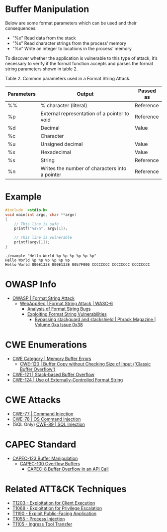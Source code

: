 # Buffer Manipulation

Below are some format parameters which can be used and their consequences:

- ”%x” Read data from the stack
- ”%s” Read character strings from the process’ memory
- ”%n” Write an integer to locations in the process’ memory

To discover whether the application is vulnerable to this type of attack, it’s necessary to verify if the format function accepts and parses the format string parameters shown in table 2.

Table 2. Common parameters used in a Format String Attack.

| Parameters | Output | Passed as |
|------------|--------|-----------|
|%%| % character (literal)|	Reference |
|%p| External representation of a pointer to void | Reference |
|%d|Decimal|Value|
|%c|Character|	| 
|%u|Unsigned decimal|Value|
|%x|Hexadecimal|Value|
|%s|String|Reference|
|%n|Writes the number of characters into a pointer|Reference|

# Example
```c
#include  <stdio.h> 
void main(int argc, char **argv)
{
	// This line is safe
	printf("%s\n", argv[1]);

	// This line is vulnerable
	printf(argv[1]);
}
```
```
./example "Hello World %p %p %p %p %p %p"
Hello World %p %p %p %p %p %p
Hello World 000E133E 000E133E 0057F000 CCCCCCCC CCCCCCCC CCCCCCCC
```
# OWASP Info
- [OWASP | Format String Attack](https://owasp.org/www-community/attacks/Format_string_attack)
  - [WebAppSec | Format String Attack | WASC-6](http://projects.webappsec.org/w/page/13246926/Format%20String)
    - [Analysis of Format String Bugs](https://www.cs.cornell.edu/courses/cs513/2005fa/paper.format-bug-analysis.pdf)
    - [Exploiting Format String Vulnerabilities](https://julianor.tripod.com/bc/formatstring-1.2.pdf)
      - [Bypassing stackguard and stackshield | Phrack Magazine | Volume 0xa Issue 0x38 ](http://phrack.org/issues/56/5.html)

# CWE Enumerations

- [CWE Category | Memory Buffer Errors](https://cwe.mitre.org/data/definitions/1218.html)
  - [CWE-120 | Buffer Copy without Checking Size of Input ('Classic Buffer Overflow')](https://cwe.mitre.org/data/definitions/120.html)
- [CWE-121 | Stack-based Buffer Overflow](https://cwe.mitre.org/data/definitions/121.html)
- [CWE-124 | Use of Externally-Controlled Format String](https://cwe.mitre.org/data/definitions/134.html)
# CWE Attacks
- [CWE-77 | Command Injection](https://cwe.mitre.org/data/definitions/77.html)
- [CWE-78 | OS Command Injection](https://cwe.mitre.org/data/definitions/78.html)
- (SQL Only) [CWE-89 | SQL Injection](http://cwe.mitre.org/data/definitions/77.html)

# CAPEC Standard
- [CAPEC-123 Buffer Manipulation](https://capec.mitre.org/data/definitions/123.html)
  - [CAPEC-100 Overflow Buffers](https://capec.mitre.org/data/definitions/100.html)
    - [CAPEC-8 Buffer Overflow in an API Call](https://capec.mitre.org/data/definitions/8.html)

# Related ATT&CK Techniques

- [T1203 - Exploitation for Client Execution](https://attack.mitre.org/techniques/T1203/)
- [T1068 - Exploitation for Privilege Escalation](https://attack.mitre.org/techniques/T1068/)
- [T1190 - Exploit Public-Facing Application](https://attack.mitre.org/techniques/T1190/)
- [T1055 - Process Injection](https://attack.mitre.org/techniques/T1055/)
- [T1105 - Ingress Tool Transfer](https://attack.mitre.org/techniques/T1105/)
